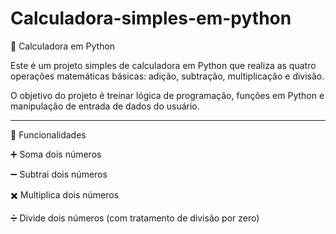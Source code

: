 # Calculadora-simples-em-python

🧮 Calculadora em Python

Este é um projeto simples de calculadora em Python que realiza as quatro operações matemáticas básicas: adição, subtração, multiplicação e divisão.

O objetivo do projeto é treinar lógica de programação, funções em Python e manipulação de entrada de dados do usuário.


---

🚀 Funcionalidades

➕ Soma dois números

➖ Subtrai dois números

✖️ Multiplica dois números

➗ Divide dois números (com tratamento de divisão por zero)